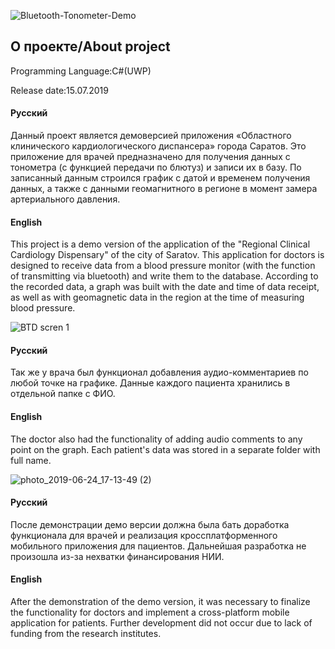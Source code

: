 ![Bluetooth-Tonometer-Demo](https://user-images.githubusercontent.com/50139805/202864850-9661d325-c97d-43ca-a302-a90bd6ed701e.png)

## О проекте/About project

Programming Language:C#(UWP)

Release date:15.07.2019

#### Русский
Данный проект является демоверсией приложения «Областного клинического кардиологического диспансера» города Саратов. Это приложение для врачей предназначено для получения данных с тонометра (с функцией передачи по блютуз) и записи их в базу. По записанный данным строился график с датой и временем получения данных, а также с данными геомагнитного в регионе в момент замера артериального давления.

#### English
This project is a demo version of the application of the "Regional Clinical Cardiology Dispensary" of the city of Saratov. This application for doctors is designed to receive data from a blood pressure monitor (with the function of transmitting via bluetooth) and write them to the database. According to the recorded data, a graph was built with the date and time of data receipt, as well as with geomagnetic data in the region at the time of measuring blood pressure.

![BTD scren 1](https://user-images.githubusercontent.com/50139805/202864764-b27745c1-95be-4e16-afd2-816a1594deb5.png)

#### Русский
Так же у врача был функционал добавления аудио-комментариев по любой точке на графике. Данные каждого пациента хранились в отдельной папке с ФИО.

#### English
The doctor also had the functionality of adding audio comments to any point on the graph. Each patient's data was stored in a separate folder with full name.

![photo_2019-06-24_17-13-49 (2)](https://user-images.githubusercontent.com/50139805/202864791-bcdbeee3-5055-431c-960d-bedc9f5087c7.jpg)

#### Русский
После демонстрации демо версии должна была бать доработка функционала для врачей и реализация кроссплатформенного мобильного приложения для пациентов. Дальнейшая разработка не произошла из-за нехватки финансирования НИИ.
#### English
After the demonstration of the demo version, it was necessary to finalize the functionality for doctors and implement a cross-platform mobile application for patients. Further development did not occur due to lack of funding from the research institutes.
